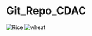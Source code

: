 # Git_Repo_CDAC
![Rice](https://user-images.githubusercontent.com/110655425/189396505-2ba0dd1b-8ba1-481d-bb4d-066ab9a86b9c.jpg)
![wheat](https://user-images.githubusercontent.com/110655425/189396526-6beeff13-b6f0-418a-b028-db74c1cdb2a2.jpg)
